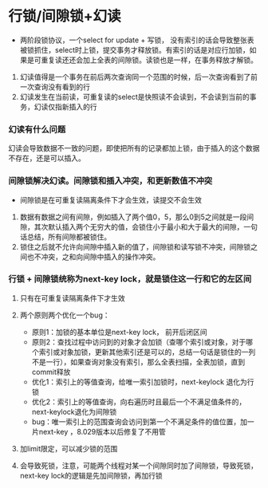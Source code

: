 <!--
 * @Author: zzzzztw
 * @Date: 2023-05-08 19:12:06
 * @LastEditors: Do not edit
 * @LastEditTime: 2023-05-09 19:03:06
 * @FilePath: /myLearning/mysql45/20-21加锁与幻读.md
-->
# 行锁/间隙锁+幻读

- 两阶段锁协议，一个select for update + 写锁， 没有索引的话会导致整张表被锁抓住，select时上锁，提交事务才释放锁。有索引的话是对应行加锁，如果是可重复读还还会加上全表的间隙锁。读锁也是一样，在事务释放才解锁。

1. 幻读值得是一个事务在前后两次查询同一个范围的时候，后一次查询看到了前一次查询没有看到的行
2. 幻读发生在当前读，可重复读的select是快照读不会读到，不会读到当前的事务，幻读仅指新插入的行

### 幻读有什么问题

幻读会导致数据不一致的问题，即使把所有的记录都加上锁，由于插入的这个数据不存在，还是可以插入。

### 间隙锁解决幻读。间隙锁和插入冲突，和更新数值不冲突

- 间隙锁是在可重复读隔离条件下才会生效，读提交不会生效 

1. 数据有数据之间有间隙，例如插入了两个值0，5，那么0到5之间就是一段间隙，其次默认插入两个无穷大的值，会锁住小于最小和大于最大的间隙，一句话总结，所有间隙都被锁住。
2. 锁住之后就不允许向间隙中插入新的值了，间隙锁和读写锁不冲突，间隙锁之间也不冲突，之和向间隙中插入的操作冲突。

### 行锁 + 间隙锁统称为next-key lock，就是锁住这一行和它的左区间

1. 只有在可重复读隔离条件下才生效
2. 两个原则两个优化一个bug：
   - 原则1：加锁的基本单位是next-key lock， 前开后闭区间
   - 原则2：查找过程中访问到的对象才会加锁（查哪个索引或对象，对于哪个索引或对象加锁，更新其他索引还是可以的，总结一句话是锁住的一列不是一行），如果查询对象没有索引，那么全表扫描，全表加锁，直到commit释放
   - 优化1：索引上的等值查询，给唯一索引加锁时，next-keylock 退化为行锁
   - 优化2：索引上的等值查询，向右遍历时且最后一个不满足值条件的，next-keylock退化为间隙锁
   - bug：唯一索引上的范围查询会访问到第一个不满足条件的值位置，加一片next-key ，8.029版本以后修复了不用管

3. 加limit限定，可以减少锁的范围
4. 会导致死锁，注意，可能两个线程对某一个间隙同时加了间隙锁，导致死锁，next-key lock的逻辑是先加间隙锁，再加行锁